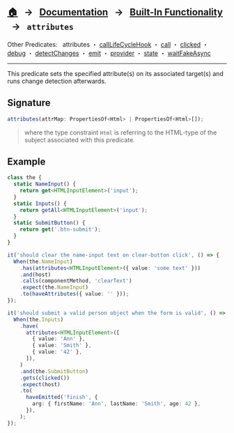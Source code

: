 ## [🏠][home] &nbsp; → &nbsp; **[Documentation][docs]** &nbsp; → &nbsp; [Built-In Functionality][index] &nbsp; → &nbsp; `attributes`

[home]: ../README.md
[index]: ../built-in.md
[docs]: ../overview.md
[attributes]: ./attributes.md
[calllifecyclehook]: ./call-life-cycle-hook.md
[call]: ./call.md
[clicked]: ./clicked.md
[debug]: ./debug.md
[detectchanges]: ./detect-changes.md
[emit]: ./emit.md
[provider]: ./provider.md
[state]: ./state.md
[waitfakeasync]: ./wait-fake-async.md

Other Predicates: &nbsp; attributes ・ [callLifeCycleHook] ・ [call] ・ [clicked] ・ [debug] ・ [detectChanges] ・ [emit] ・ [provider] ・ [state] ・ [waitFakeAsync]

---

This predicate sets the specified attribute(s) on its associated target(s) and runs change detection afterwards.

## Signature

```ts
attributes(attrMap: PropertiesOf<Html> | PropertiesOf<Html>[]);
```

> where the type constraint `Html` is referring to the HTML-type of the subject associated with this predicate.

## Example

```ts
class the {
  static NameInput() {
    return get<HTMLInputElement>('input');
  }
  static Inputs() {
    return getAll<HTMLInputElement>('input');
  }
  static SubmitButton() {
    return get('.btn-submit');
  }
}

it('should clear the name-input text on clear-button click', () => {
  When(the.NameInput)
    .has(attributes<HTMLInputElement>({ value: 'some text' }))
    .and(host)
    .calls(componentMethod, 'clearText')
    .expect(the.NameInput)
    .to(haveAttributes({ value: '' }));
});

it('should submit a valid person object when the form is valid', () => {
  When(the.Inputs)
    .have(
      attributes<HTMLInputElement>([
        { value: 'Ann' },
        { value: 'Smith' },
        { value: '42' },
      ]),
    )
    .and(the.SubmitButton)
    .gets(clicked())
    .expect(host)
    .to(
      haveEmitted('finish', {
        arg: { firstName: 'Ann', lastName: 'Smith', age: 42 },
      }),
    );
});
```
